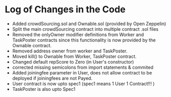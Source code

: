 # Log of Changes in the Code

* Added crowdSourcing.sol and Ownable.sol (provided by Open Zeppelin)
* Split the main crowdSourcing contract into multiple contract .sol files
* Removed the onlyOwner modifier definitions from Worker and TaskPoster contracts since this functionality is now provided by the Ownable contract.
* Removed address owner from worker and TaskPoster.
* Moved kill() to Ownable from Worker, TaskPoster contract.
*  Changed default repScore to Zero (in User's constructor)
* corrected missing semicolons from import statements & commited
* Added joiningfee parameter in User, does not allow contract to be deployed if joiningfees are not Payed.
* User contract is now upto spec1 (spec1 means 1 User 1 Contract!!! )
* TaskPoster is also upto Spec1

